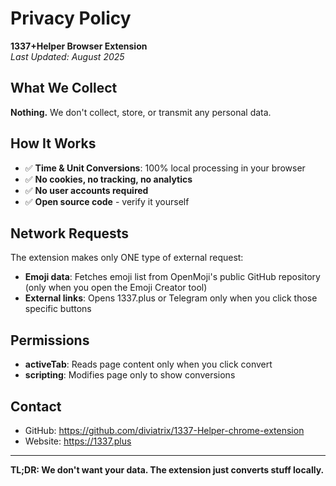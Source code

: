 # Privacy Policy

**1337+Helper Browser Extension**  
*Last Updated: August 2025*

## What We Collect

**Nothing.** We don't collect, store, or transmit any personal data.

## How It Works

- ✅ **Time & Unit Conversions**: 100% local processing in your browser
- ✅ **No cookies, no tracking, no analytics**
- ✅ **No user accounts required**
- ✅ **Open source code** - verify it yourself

## Network Requests

The extension makes only ONE type of external request:

- **Emoji data**: Fetches emoji list from OpenMoji's public GitHub repository (only when you open the Emoji Creator tool)
- **External links**: Opens 1337.plus or Telegram only when you click those specific buttons

## Permissions

- **activeTab**: Reads page content only when you click convert
- **scripting**: Modifies page only to show conversions

## Contact

- GitHub: https://github.com/diviatrix/1337-Helper-chrome-extension
- Website: https://1337.plus

---

**TL;DR: We don't want your data. The extension just converts stuff locally.**